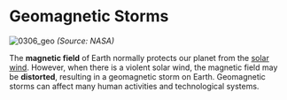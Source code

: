 # Geomagnetic Storms

![0306_geo](./static/0306_geo.jpg)
*(Source: NASA)*

The **magnetic field** of Earth normally protects our planet from the <a href="#/en/phenomena/solarwind">solar wind</a>. However, when there is a violent solar wind, the magnetic field may be **distorted**, resulting in a geomagnetic storm on Earth.  Geomagnetic storms can affect many human activities and technological systems. 
